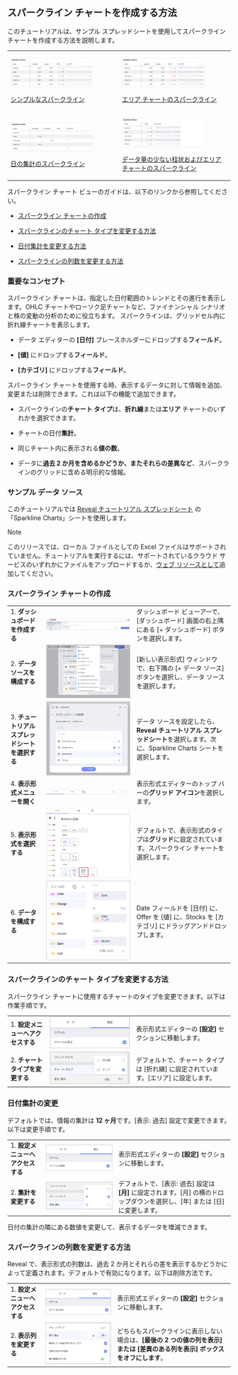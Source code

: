 ## スパークライン チャートを作成する方法

このチュートリアルは、サンプル スプレッドシートを使用してスパークライン チャートを作成する方法を説明します。

<table>
<colgroup>
<col style="width: 50%" />
<col style="width: 50%" />
</colgroup>
<tbody>
<tr class="odd">
<td><p><img src="images/SparklineChartSimple_All.png" alt="SparklineChartSimple All" width="80%"/><br />
</p>
<p><a href="#create-sparkline">シンプルなスパークライン</a><br />
</p></td>
<td><p><img src="images/SparklineChartArea_All.png" alt="SparklineChartArea All" width="80%"/><br />
</p>
<p><a href="#change-chart-type-sparkline">エリア チャートのスパークライン</a><br />
</p></td>
</tr>
<tr class="even">
<td><p><img src="images/SparklineDateAggregation_All.png" alt="SparklineDateAggregation All" width="80%"/><br />
</p>
<p><a href="#change-date-aggregation">日の集計のスパークライン</a><br />
</p></td>
<td><p><img src="images/SparklineLessColumns_All.png" alt="SparklineLessColumns All" width="80%"/><br />
</p>
<p><a href="#modify-columns">データ量の少ない柱状およびエリア チャートのスパークライン</a><br />
</p></td>
</tr>
</tbody>
</table>

スパークライン チャート ビューのガイドは、以下のリンクから参照してください。

  - [スパークライン チャートの作成](#スパークライン-チャートの作成)

  - [スパークラインのチャート タイプを変更する方法](#change-chart-type-sparkline)

  - [日付集計を変更する方法](#change-date-aggregation)

  - [スパークラインの列数を変更する方法](#modify-columns)

### 重要なコンセプト

スパークライン チャートは、指定した日付範囲のトレンドとその進行を表示します。OHLC チャートやローソク足チャートなど、ファイナンシャル シナリオと株の変動の分析のために役立ちます。
スパークラインは、グリッドセル内に折れ線チャートを表示します。

  - データ エディターの **[日付]** プレースホルダーにドロップする**フィールド**。

  - **[値]** にドロップする**フィールド**。

  - **[カテゴリ]** にドロップする**フィールド**。

スパークライン チャートを使用する時、表示するデータに対して情報を追加、変更または削除できます。これは以下の機能で追加できます。

  - スパークラインの**チャート タイプ**は、**折れ線**または**エリア** チャートのいずれかを選択できます。

  - チャートの日付**集計**。

  - 同じチャート内に表示される**値の数**。

  - データに**過去 2 か月を含めるかどうか、またそれらの差異など**、スパークラインのグリッドに含める明示的な情報。

### サンプル データ ソース

このチュートリアルでは [Reveal チュートリアル スプレッドシート](https://download.infragistics.com/reportplus/help/samples/Reveal_Visualization_Tutorials.xlsx) の「Sparkline Charts」シートを使用します。

>[!NOTE]
>このリリースでは、ローカル ファイルとしての Excel ファイルはサポートされていません。チュートリアルを実行するには、サポートされているクラウド サービスのいずれかにファイルをアップロードするか、[ウェブ リソースとして](~/jp/datasources/supported-data-sources/web-resource.md)追加してください。

<a name='create-sparkline'></a>
### スパークライン チャートの作成

|                                          |                                                                                                                |                                                                                                                                                      |
| ---------------------------------------- | -------------------------------------------------------------------------------------------------------------- | ---------------------------------------------------------------------------------------------------------------------------------------------------- |
| 1\. **ダッシュボードを作成する**               | <img src="images/Tutorials-Create-New-Dashboard.png" alt="Tutorials-Create-New-Dashboard" width="100%"/>                                   | ダッシュボード ビューアーで、[ダッシュボード] 画面の右上隅にある [+ ダッシュボード] ボタンを選択します。 |
| 2\. **データ ソースを構成する**       | <img src="images/Tutorials-Select-Data-Source.png" alt="Tutorials-Select-Data-Source" width="100%"/>                                       | [新しい表示形式] ウィンドウで、右下隅の [+ データ ソース] ボタンを選択し、データ ソースを選択します。                                      |
| 3\. **チュートリアル スプレッドシートを選択する** | <img src="images/Tutorials-Select-Sparkline-Charts-Spreadsheet.png" alt="Tutorials-Select-Sparkline-Charts-Spreadsheet.png" width="100%"/> | データ ソースを設定したら、**Reveal チュートリアル スプレッドシート**を選択します。次に、Sparkline Charts シートを選択します。                        |
| 4\. **表示形式メニューを開く**     | <img src="images/Tutorials-Select-Change-Visualization.png" alt="Tutorials-Select-Change-Visualization" width="100%"/>                     | 表示形式エディターのトップ バーの**グリッド アイコン**を選択します。                                                                                |
| 5\. **表示形式を選択する**        | <img src="images/Tutorials-Charts-Select-Sparkline-Chart.png" alt="Tutorials-Charts-Select-Sparkline-Chart" width="100%"/>                 | デフォルトで、表示形式のタイプは**グリッド**に設定されています。スパークライン チャートを選択します。                                                           |
| 6\. **データを構成する**               | <img src="images/Tutorials-SparklineChart-Organizing-Data.png" alt="Tutorials-SparklineChart-Organizing-Data" width="100%"/>               | Date フィールドを [日付] に、Offer を [値] に、Stocks を [カテゴリ] にドラッグアンドドロップします。                                                       |

<a name='change-chart-type-sparkline'></a>
### スパークラインのチャート タイプを変更する方法

スパークライン チャートに使用するチャートのタイプを変更できます。以下は作業手順です。

|                                  |                                                                                        |                                                                     |
| -------------------------------- | -------------------------------------------------------------------------------------- | ------------------------------------------------------------------- |
| 1\. **設定メニューへアクセスする** | <img src="images/Tutorials-Navigate-Settings.png" alt="Tutorials-Navigate-Settings" width="100%"/>                 | 表示形式エディターの **[設定]** セクションに移動します。         |
| 2\. **チャート タイプを変更する**    | <img src="images/Tutorial-Change-Chart-Configuration.png" alt="Tutorial-Change-Chart-Configuration" width="100%"/> | デフォルトで、チャート タイプは [折れ線] に設定されています。[エリア] に設定します。 |

<a name='change-date-aggregation'></a>
### 日付集計の変更

デフォルトでは、情報の集計は **12 ヶ月**です。[表示: 過去] 設定で変更できます。以下は変更手順です。

|                                  |                                                                                                      |                                                                                                                                                      |
| -------------------------------- | ---------------------------------------------------------------------------------------------------- | ---------------------------------------------------------------------------------------------------------------------------------------------------- |
| 1\. **設定メニューへアクセスする** | <img src="images/Tutorials-Navigate-Settings.png" alt="Tutorials-Navigate-Settings" width="100%"/>                               | 表示形式エディターの **[設定]** セクションに移動します。                                                                                          |
| 2\. **集計を変更する**   | <img src="images/Tutorial-Change-Date-Aggregation-Sparkline.png" alt="Tutorial-Change-Date-Aggregation-Sparkline" width="100%"/> | デフォルトで、[表示: 過去] 設定は **[月]** に設定されます。[月] の横のドロップダウンを選択し、[年] または [日] に変更します。|

日付の集計の隣にある数値を変更して、表示するデータを増減できます。

<a name='modify-columns'></a>
### スパークラインの列数を変更する方法

Reveal で、表示形式の列数は、過去 2 か月とそれらの差を表示するかどうかによって定義されます。デフォルトで有効になります。以下は削除方法です。

|                                      |                                                                                    |                                                                                                                                                          |
| ------------------------------------ | ---------------------------------------------------------------------------------- | -------------------------------------------------------------------------------------------------------------------------------------------------------- |
| 1\. **設定メニューへアクセスする**     | <img src="images/Tutorials-Navigate-Settings.png" alt="Tutorials-Navigate-Settings" width="100%"/>             | 表示形式エディターの **[設定]** セクションに移動します。                                                                                              |
| 2\. **表示列を変更する** | <img src="images/Tutorial-Remove-Columns-Sparkline.png" alt="Tutorial-Remove-Columns-Sparkline" width="100%"/> | どちらもスパークラインに表示しない場合は、**[最後の 2 つの値の列を表示] または [差異のある列を表示] ボックスをオフにします**。|
